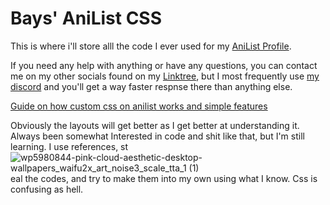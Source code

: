 # Bays' AniList CSS

This is where i'll store alll the code I ever used for my [AniList Profile](https://anilist.co/user/Bays).

If you need any help with anything or have any questions, you can contact me on my other socials found on my [Linktree](https://linktr.ee/AlsoBays), but I most frequently use [my discord](https://discordid.netlify.app/?id=734882428900081685) and you'll get a way faster respnse there than anything else.

[Guide on how custom css on anilist works and simple features](https://github.com/Kurisu-chan/anilist-css#super-easy-installation-guide)

Obviously the layouts will get better as I get better at understanding it. 
Always been somewhat Interested in code and shit like that, 
but I'm still learning. I use references, st![wp5980844-pink-cloud-aesthetic-desktop-wallpapers_waifu2x_art_noise3_scale_tta_1 (1)](https://user-images.githubusercontent.com/76270539/123912352-c9f78980-d931-11eb-9e2d-d392d9cfc8bd.png)
eal the codes, and try to make 
them into my own using what I know. Css is confusing as hell.
